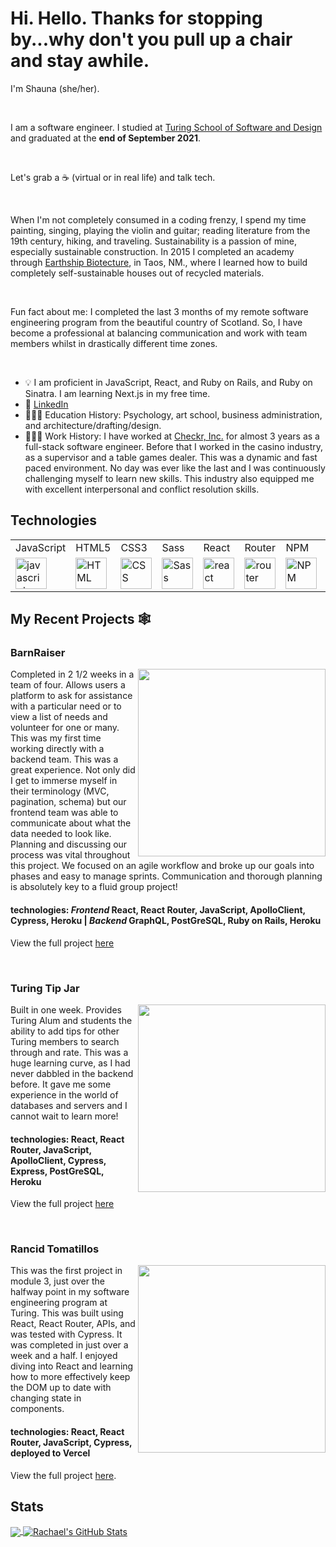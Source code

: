 # Hi. Hello. Thanks for stopping by...why don't you pull up a chair and stay awhile.


I'm Shauna (she/her). 

<br>

I am a software engineer. I studied at [Turing School of Software and Design](https://turing.edu/) and graduated at the **end of September 2021**. 

<br>

Let's grab a ☕️ (virtual or in real life) and talk tech.

<br>

When I'm not completely consumed in a coding frenzy, I spend my time painting, singing, playing the violin and guitar; reading literature from the 19th century, hiking, and traveling. Sustainability is a passion of mine, especially sustainable construction. In 2015 I completed an academy through [Earthship Biotecture](https://www.earthshipglobal.com/), in Taos, NM., where I learned how to build completely self-sustainable houses out of recycled materials.

<br>

Fun fact about me: I completed the last 3 months of my remote software engineering program from the beautiful country of Scotland. So, I have become a professional at balancing communication and work with team members whilst in drastically different time zones.

<br>

- 💡 I am proficient in JavaScript, React, and Ruby on Rails, and Ruby on Sinatra. I am learning Next.js in my free time.
- 💬 [LinkedIn](https://www.linkedin.com/in/shauna-myers/)
- 👩🏻‍🏫 Education History: Psychology, art school, business administration, and architecture/drafting/design.
- 🏋🏻‍♀️ Work History: I have worked at [Checkr, Inc.]([url](https://checkr.com/)) for almost 3 years as a full-stack software engineer. Before that I worked in the casino industry, as a supervisor and a table games dealer. This was a dynamic and fast paced environment. No day was ever like the last and I was continuously challenging myself to learn new skills. This industry also equipped me with excellent interpersonal and conflict resolution skills.

 ## Technologies
 <table>
    <tr>
        <td>JavaScript</td>
        <td>HTML5</td>
        <td>CSS3</td>
        <td>Sass</td>
        <td>React</td>
        <td>Router</td> 
        <td>NPM</td>
        <td>Cypress</td>
        <td>Mocha/Chai</td>
        <td>Heroku</td>
    </tr>
    <tr>
        <td><img src="https://github.com/tkswann2/tech-logos/blob/master/jslogo.png" alt="javascript" width="50" height="auto" /></td>
        <td><img src="https://github.com/tkswann2/tech-logos/blob/master/html5.png" alt="HTML" width="50" height="auto" /></td>
        <td><img src="https://github.com/tkswann2/tech-logos/blob/master/css3.png" alt="CSS" width="50" height="auto" /></td>
        <td><img src="https://github.com/tkswann2/tech-logos/blob/master/sass.png" alt="Sass" width="50" height="auto" /></td>
        <td><img src="https://github.com/tkswann2/tech-logos/blob/master/react.png" alt="react" width="50" height="auto" /></td>
        <td><img src="https://user-images.githubusercontent.com/73092355/119361186-9d808b80-bc68-11eb-97ee-05bde2700716.png" alt="router" width="50" height="auto" /></td> 
        <td><img src="https://github.com/tkswann2/tech-logos/blob/master/npm.png" alt="NPM" width="50" height="auto" /></td>
        <td><img src="https://user-images.githubusercontent.com/73092355/119361263-b5f0a600-bc68-11eb-9f41-8e10aa013e7a.png" alt="Cypress" width="50" height="auto" /></td>
        <td><img src="https://github.com/tkswann2/tech-logos/blob/master/mocha.png" alt="Mocha/Chai" width="50" height="auto" /></td>
        <td><img src="https://user-images.githubusercontent.com/73092355/119402483-3bd91500-bc9a-11eb-9465-edf38b6a68d3.png" alt="Heroku" width="50" height="auto"/> </td>
    </tr>
</table>

## My Recent Projects 🕸

### BarnRaiser

<p>
  <a href="https://github.com/Barn-Raiser/barn-raiser-ui"><img width="300" align='right' src="https://user-images.githubusercontent.com/74690897/133356567-38d4f415-106a-4e00-bda2-230c5f990d04.gif"></a>
</p>

Completed in 2 1/2 weeks in a team of four. Allows users a platform to ask for assistance with a particular need or to view a list of needs and volunteer for one or many. This was my first time working directly with a backend team. This was a great experience. Not only did I get to immerse myself in their terminology (MVC, pagination, schema) but our frontend team was able to communicate about what the data needed to look like. Planning and discussing our process was vital throughout this project. We focused on an agile workflow and broke up our goals into phases and easy to manage sprints. Communication and thorough planning is absolutely key to a fluid group project!

#### technologies: *Frontend* React, React Router, JavaScript, ApolloClient, Cypress, Heroku  |  *Backend* GraphQL, PostGreSQL, Ruby on Rails, Heroku

View the full project [here](https://github.com/Barn-Raiser/barn-raiser-ui)



<br/>



### Turing Tip Jar

<p>
  <a href="https://github.com/ShaunaMyers/turing-tip-jar"><img width="300" align='right' src="https://user-images.githubusercontent.com/74690897/127753461-248752da-56b1-4415-985c-3c59a85c1849.gif"></a>
</p>

Built in one week. Provides Turing Alum and students the ability to add tips for other Turing members to search through and rate. This was a huge learning curve, as I had never dabbled in the backend before. It gave me some experience in the world of databases and servers and I cannot wait to learn more! 

#### technologies: React, React Router, JavaScript, ApolloClient, Cypress, Express, PostGreSQL, Heroku

View the full project [here](https://github.com/ShaunaMyers/turing-tip-jar)



<br/>



### Rancid Tomatillos

<p>
  <a href="https://github.com/ShaunaMyers/Rancid-Tomatillos"><img width="300" align='right' src="https://user-images.githubusercontent.com/76228573/126230092-bd92454a-441a-4b01-8284-fd4c359bea5b.gif"></a>
</p>

This was the first project in module 3, just over the halfway point in my software engineering program at Turing. This was built using React, React Router, APIs, and was tested with Cypress. It was completed in just over a week and a half. I enjoyed diving into React and learning how to more effectively keep the DOM up to date with changing state in components. 

#### technologies: React, React Router, JavaScript, Cypress, deployed to Vercel

View the full project [here](https://github.com/ShaunaMyers/Rancid-Tomatillos).  

## Stats

<a href="https://github.com/ShaunaMyers">
  <img align="center" src="https://github-readme-stats.vercel.app/api/top-langs/?username=ShaunaMyers&hide=java,html,tex&title_color=ffffff&text_color=c9cacc&icon_color=2bbc8a&bg_color=1d1f21&langs_count=3" />
</a>
<a href="https://github.com/ShaunaMyers">
  <img align="center" src="https://github-readme-stats.vercel.app/api?username=ShaunaMyers&show_icons=true&line_height=27&count_private=true&title_color=ffffff&text_color=c9cacc&icon_color=2bbc8a&bg_color=1d1f21" alt="Rachael's GitHub Stats" />
</a>  
<br>
<br>
<br>


